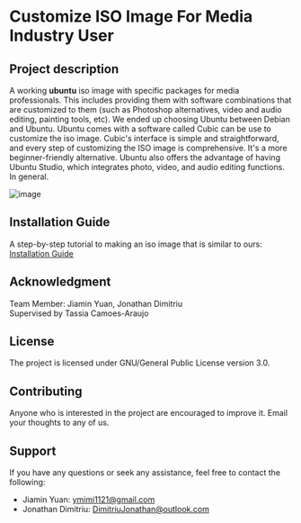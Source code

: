 # Customize ISO Image For Media Industry User

## Project description
A working **ubuntu** iso image with specific packages for media professionals. This includes providing them with software combinations that are customized to them (such as Photoshop alternatives, video and audio editing, painting tools, etc). We ended up choosing Ubuntu between Debian and Ubuntu. Ubuntu comes with a software called Cubic can be use to customize the iso image. Cubic's interface is simple and straightforward, and every step of customizing the ISO image is comprehensive. It's a more beginner-friendly alternative. Ubuntu also offers the advantage of having Ubuntu Studio, which integrates photo, video, and audio editing functions. In general.

![image](https://user-images.githubusercontent.com/82058058/166124249-8f751a96-0e13-4f91-9280-21bc6a257399.png)

## Installation Guide
A step-by-step tutorial to making an iso image that is similar to ours: [Installation Guide](https://github.com/DeadBwain/Unix-Final-Project/blob/main/install.md)

## Acknowledgment
Team Member: Jiamin Yuan, Jonathan Dimitriu  
Supervised by Tassia Camoes-Araujo

## License
The project is licensed under GNU/General Public License version 3.0. 

## Contributing
Anyone who is interested in the project are encouraged to improve it.
Email your thoughts to any of us.

## Support
If you have any questions or seek any assistance, feel free to contact the following:
- Jiamin Yuan: ymimi1121@gmail.com
- Jonathan Dimitriu: DimitriuJonathan@outlook.com 

